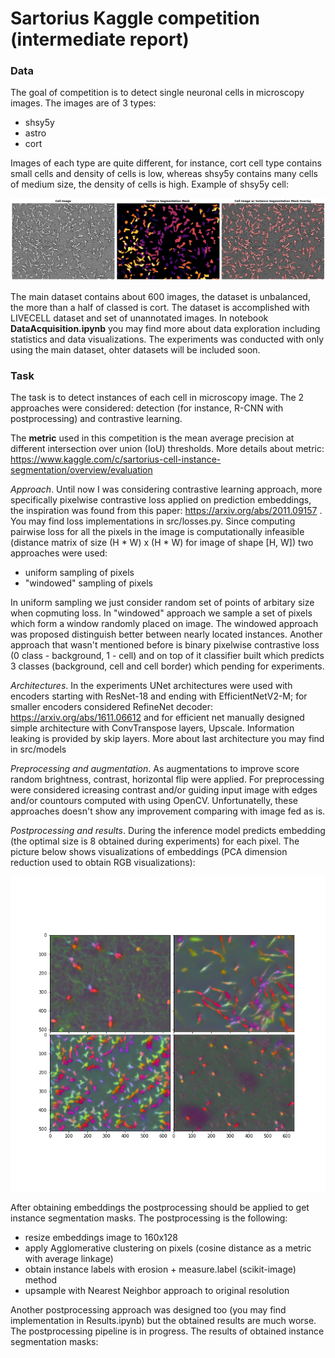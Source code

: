 # Sartorius Kaggle competition (intermediate report)


### Data
The goal of competition is to detect single neuronal cells in microscopy images. The images are of 3 types: 
 - shsy5y
 - astro
 - cort

Images of each type are quite different, for instance, cort cell type contains small cells and density of cells is low, whereas shsy5y contains many cells of medium size, the density of cells is high. Example of shsy5y cell:

![alt text](images/cell_example.png "Cort image cell example")

The main dataset contains about 600 images, the dataset is unbalanced, the more than a half of classed is cort. The dataset is accomplished with LIVECELL dataset and set of unannotated images. In notebook **DataAcquisition.ipynb** you may find more about data exploration including statistics and data visualizations. The experiments was conducted with only using the main dataset, ohter datasets will be included soon. 


### Task
The task is to detect instances of each cell in microscopy image.
The 2 approaches were considered: detection (for instance, R-CNN with postprocessing) and contrastive learning.

The **metric** used in this competition is the mean average precision at different intersection over union (IoU) thresholds. More details about metric: https://www.kaggle.com/c/sartorius-cell-instance-segmentation/overview/evaluation

*Approach*. Until now I was considering contrastive learning approach, more specifically pixelwise contrastive loss applied on prediction embeddings, the inspiration was found from this paper: https://arxiv.org/abs/2011.09157 . You may find loss implementations in src/losses.py. Since computing pairwise loss for all the pixels in the image is computationally infeasible (distance matrix of size (H * W) x (H * W) for image of shape [H, W]) two approaches were used:
 - uniform sampling of pixels 
 - "windowed" sampling of pixels

In uniform sampling we just consider random set of points of arbitary size when copmuting loss. In "windowed" approach we sample a set of pixels which form a window randomly placed on image. The windowed approach was proposed distinguish better between nearly located instances. 
Another approach that wasn't mentioned before is binary pixelwise contrastive loss (0 class - background, 1 - cell) and on top of it classifier built which predicts 3 classes (background, cell and cell border) which pending for experiments. 

*Architectures*. In the experiments UNet architectures were used with encoders starting with ResNet-18 and ending with EfficientNetV2-M; for smaller encoders considered RefineNet decoder: https://arxiv.org/abs/1611.06612 and for efficient net manually designed simple architecture with ConvTranspose layers, Upscale. Information leaking is provided by skip layers. More about last architecture you may find in src/models

*Preprocessing and augmentation*. As augmentations to improve score random brightness, contrast, horizontal flip were applied. For preprocessing were considered icreasing contrast and/or guiding input image with edges and/or countours computed with using OpenCV. Unfortunatelly, these approaches doesn't show any improvement comparing with image fed as is. 

*Postprocessing and results*. During the inference model predicts embedding (the optimal size is 8 obtained during experiments) for each pixel. The picture below shows visualizations of embeddings (PCA dimension reduction used to obtain RGB visualizations): 

![alt text](images/pca_vis.png "PCA visualizations")


After obtaining embeddings the postprocessing should be applied to get instance segmentation masks. The postprocessing is the following: 
 - resize embeddings image to 160x128
 - apply Agglomerative clustering on pixels (cosine distance as a metric with average linkage)
 - obtain instance labels with erosion + measure.label (scikit-image) method
 - upsample with Nearest Neighbor approach to original resolution

Another postprocessing approach was designed too (you may find implementation in Results.ipynb) but the obtained results are much worse. The postprocessing pipeline is in progress. The results of obtained instance segmentation masks:





